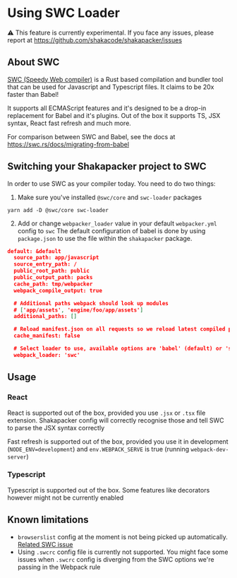 # Using SWC Loader

:warning: This feature is currently experimental. If you face any issues, please report at https://github.com/shakacode/shakapacker/issues

## About SWC

[SWC (Speedy Web compiler)](https://swc.rs/) is a Rust based compilation and bundler tool that can be used for Javascript and Typescript files. It claims to be 20x faster than Babel!

It supports all ECMAScript features and it's designed to be a drop-in replacement for Babel and it's plugins. Out of the box it supports TS, JSX syntax, React fast refresh and much more.

For comparison between SWC and Babel, see the docs at https://swc.rs/docs/migrating-from-babel

## Switching your Shakapacker project to SWC

In order to use SWC as your compiler today. You need to do two things:

1. Make sure you've installed `@swc/core` and `swc-loader` packages

```
yarn add -D @swc/core swc-loader
```

2. Add or change `webpacker_loader` value in your default `webpacker.yml` config to `swc`
The default configuration of babel is done by using `package.json` to use the file within the `shakapacker` package.

```json
default: &default
  source_path: app/javascript
  source_entry_path: /
  public_root_path: public
  public_output_path: packs
  cache_path: tmp/webpacker
  webpack_compile_output: true

  # Additional paths webpack should look up modules
  # ['app/assets', 'engine/foo/app/assets']
  additional_paths: []

  # Reload manifest.json on all requests so we reload latest compiled packs
  cache_manifest: false

  # Select loader to use, available options are 'babel' (default) or 'swc'
  webpack_loader: 'swc'
```

## Usage

### React

React is supported out of the box, provided you use `.jsx` or `.tsx` file extension. Shakapacker config will correctly recognise those and tell SWC to parse the JSX syntax correctly

Fast refresh is supported out of the box, provided you use it in development (`NODE_ENV=development`) and `env.WEBPACK_SERVE` is true (running `webpack-dev-server`)

### Typescript

Typescript is supported out of the box. Some features like decorators however might not be currently enabled

## Known limitations

- `browserslist` config at the moment is not being picked up automatically. [Related SWC issue](https://github.com/swc-project/swc/issues/3365)
- Using `.swcrc` config file is currently not supported. You might face some issues when `.swcrc` config is diverging from the SWC options we're passing in the Webpack rule

